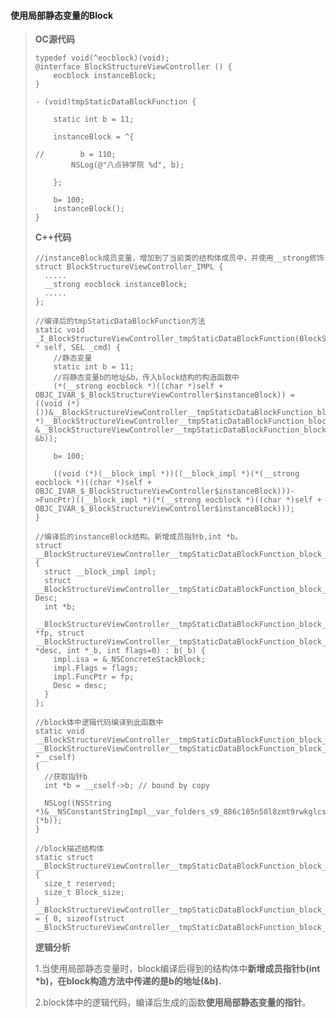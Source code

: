 #### 使用局部静态变量的Block

> **OC源代码**
>
> ```
> typedef void(^eocblock)(void);
> @interface BlockStructureViewController () {
>     eocblock instanceBlock;
> }
>
> - (void)tmpStaticDataBlockFunction {
>     
>     static int b = 11;
>     
>     instanceBlock = ^{
>         
> //        b = 110;
>         NSLog(@"八点钟学院 %d", b);
>         
>     };
>     
>     b= 100;
>     instanceBlock();
> }
> ```
>
> **C++代码**
>
> ```
> //instanceBlock成员变量，增加到了当前类的结构体成员中，并使用__strong修饰
> struct BlockStructureViewController_IMPL {
>   .....
>   __strong eocblock instanceBlock;
>   .....
> };
>
> //编译后的tmpStaticDataBlockFunction方法
> static void _I_BlockStructureViewController_tmpStaticDataBlockFunction(BlockStructureViewController * self, SEL _cmd) {
>     //静态变量
>     static int b = 11;
>     //将静态变量b的地址&b，传入block结构的构造函数中
>     (*(__strong eocblock *)((char *)self + OBJC_IVAR_$_BlockStructureViewController$instanceBlock)) = ((void (*)())&__BlockStructureViewController__tmpStaticDataBlockFunction_block_impl_0((void *)__BlockStructureViewController__tmpStaticDataBlockFunction_block_func_0, &__BlockStructureViewController__tmpStaticDataBlockFunction_block_desc_0_DATA, &b));
>
>     b= 100;
>     
>     ((void (*)(__block_impl *))((__block_impl *)(*(__strong eocblock *)((char *)self + OBJC_IVAR_$_BlockStructureViewController$instanceBlock)))->FuncPtr)((__block_impl *)(*(__strong eocblock *)((char *)self + OBJC_IVAR_$_BlockStructureViewController$instanceBlock)));
> }
>
> //编译后的instanceBlock结构。新增成员指针b,int *b。
> struct __BlockStructureViewController__tmpStaticDataBlockFunction_block_impl_0 {
>   struct __block_impl impl;
>   struct __BlockStructureViewController__tmpStaticDataBlockFunction_block_desc_0* Desc;
>   int *b;
>   __BlockStructureViewController__tmpStaticDataBlockFunction_block_impl_0(void *fp, struct __BlockStructureViewController__tmpStaticDataBlockFunction_block_desc_0 *desc, int *_b, int flags=0) : b(_b) {
>     impl.isa = &_NSConcreteStackBlock;
>     impl.Flags = flags;
>     impl.FuncPtr = fp;
>     Desc = desc;
>   }
> };
>
> //block体中逻辑代码编译到此函数中
> static void __BlockStructureViewController__tmpStaticDataBlockFunction_block_func_0(struct __BlockStructureViewController__tmpStaticDataBlockFunction_block_impl_0 *__cself) 
> {
>   //获取指针b
>   int *b = __cself->b; // bound by copy
>
>   NSLog((NSString *)&__NSConstantStringImpl__var_folders_s9_886c185n58l8zmt9rwkglcsc0000gn_T_BlockStructureViewController_9bab5e_mi_11, (*b));
> }
>
> //block描述结构体
> static struct __BlockStructureViewController__tmpStaticDataBlockFunction_block_desc_0 {
>   size_t reserved;
>   size_t Block_size;
> } __BlockStructureViewController__tmpStaticDataBlockFunction_block_desc_0_DATA = { 0, sizeof(struct __BlockStructureViewController__tmpStaticDataBlockFunction_block_impl_0)};
> ```
>
> **逻辑分析**
>
> 1.当使用局部静态变量时，block编译后得到的结构体中**新增成员指针b\(int \*b\)，在block构造方法中传递的是b的地址\(&b\).**
>
> 2.block体中的逻辑代码，编译后生成的函数**使用局部静态变量的指针**。



